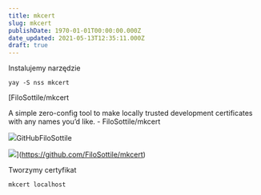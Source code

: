 ```yaml
---
title: mkcert
slug: mkcert
publishDate: 1970-01-01T00:00:00.000Z
date_updated: 2021-05-13T12:35:11.000Z
draft: true
---
```


Instalujemy narzędzie

```
yay -S nss mkcert
```

[FiloSottile/mkcert

A simple zero-config tool to make locally trusted development certificates with any names you’d like. - FiloSottile/mkcert

![](https://github.githubassets.com/favicons/favicon.svg)GitHubFiloSottile

![](https://repository-images.githubusercontent.com/138547797/1779e880-6164-11e9-971a-09791e669578)](https://github.com/FiloSottile/mkcert)

Tworzymy certyfikat

```
mkcert localhost
```
